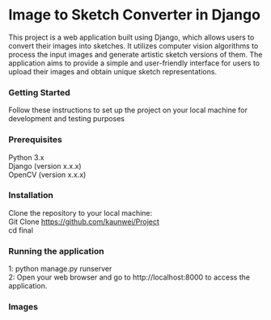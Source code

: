 # Image to Sketch Converter in Django
This project is a web application built using Django, which allows users to convert their images into sketches. It utilizes computer vision algorithms to process the input images and generate artistic sketch versions of them. The application aims to provide a simple and user-friendly interface for users to upload their images and obtain unique sketch representations.
### Getting Started
Follow these instructions to set up the project on your local machine for development and testing purposes
### Prerequisites
Python 3.x <br />
Django (version x.x.x)<br />
OpenCV (version x.x.x)
### Installation
 Clone the repository to your local machine:<br />
Git Clone https://github.com/kaunwei/Project<br />
cd final<br />
### Running the application 
1: python manage.py runserver<br />
2: Open your web browser and go to http://localhost:8000 to access the application.
### Images

